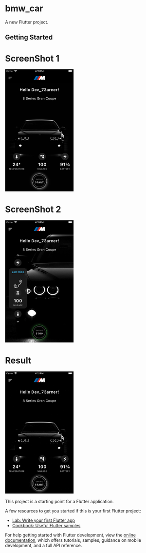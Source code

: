 # bmw_car

A new Flutter project.

## Getting Started

# ScreenShot 1
<img src="https://github.com/Mirzaazmath/flutter_bmw_car_app/blob/main/assets/output/ScreenShot1.png" height="400">

# ScreenShot 2
<img src="https://github.com/Mirzaazmath/flutter_bmw_car_app/blob/main/assets/output/ScreenShot2.png" height="400">

# Result
<img src="https://github.com/Mirzaazmath/flutter_bmw_car_app/blob/main/assets/output/resul.gif" height="400">


This project is a starting point for a Flutter application.

A few resources to get you started if this is your first Flutter project:

- [Lab: Write your first Flutter app](https://docs.flutter.dev/get-started/codelab)
- [Cookbook: Useful Flutter samples](https://docs.flutter.dev/cookbook)

For help getting started with Flutter development, view the
[online documentation](https://docs.flutter.dev/), which offers tutorials,
samples, guidance on mobile development, and a full API reference.
